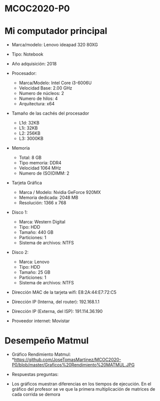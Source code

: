 # MCOC2020-P0

# Mi computador principal

* Marca/modelo: Lenovo ideapad 320 80XG
* Tipo: Notebook
* Año adquisición: 2018
* Procesador:
  * Marca/Modelo: Intel Core i3-6006U
  * Velocidad Base: 2.00 GHz
  * Numero de núcleos: 2 
  * Numero de hilos: 4
  * Arquitectura: x64

* Tamaño de las cachés del procesador
  * L1d: 32KB
  * L1i: 32KB
  * L2: 256KB
  * L3: 3000KB
* Memoria 
  * Total: 8 GB
  * Tipo memoria: DDR4
  * Velocidad 1064 MHz
  * Numero de (SO)DIMM: 2
* Tarjeta Gráfica
  * Marca / Modelo: Nvidia GeForce 920MX
  * Memoria dedicada: 2048 MB
  * Resolución: 1366 x 768
* Disco 1: 
  * Marca: Western Digital
  * Tipo: HDD
  * Tamaño: 440 GB
  * Particiones: 1
  * Sistema de archivos: NTFS
* Disco 2: 
  * Marca: Lenovo
  * Tipo: HDD
  * Tamaño: 25 GB
  * Particiones: 1
  * Sistema de archivos: NTFS

  
* Dirección MAC de la tarjeta wifi: E8:2A:44:E7:72:C5 
* Dirección IP (Interna, del router): 192.168.1.1
* Dirección IP (Externa, del ISP): 191.114.36.190
* Proveedor internet: Movistar

# Desempeño Matmul
* Gráfico Rendimiento Matmul:
 *https://github.com/JoseTomasMartinez/MCOC2020-P0/blob/master/Graficos%20Rendimiento%20MATMUL.JPG

* Respuestas preguntas:
 * Los gráficos muestran diferencias en los tiempos de ejecución. En el gráfico del profesor se ve que la primera multiplicación de matrices de cada corrida
   se demora 
